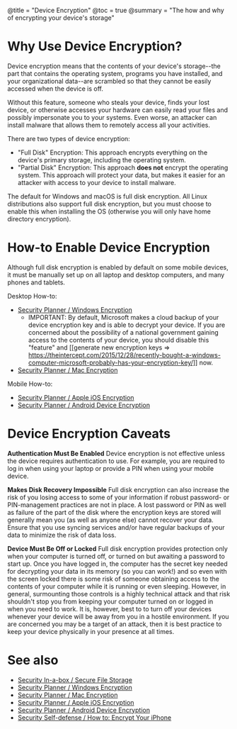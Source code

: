 @title = "Device Encryption"
@toc = true
@summary = "The how and why of encrypting your device's storage"

# Why Use Device Encryption?

Device encryption means that the contents of your device's storage--the part that contains the operating system, programs you have installed, and your organizational data--are scrambled so that they cannot be easily accessed when the device is off.

Without this feature, someone who steals your device, finds your lost device, or otherwise accesses your hardware can easily read your files and possibly impersonate you to your systems. Even worse, an attacker can install malware that allows them to remotely access all your activities.

There are two types of device encryption:

* "Full Disk" Encryption: This approach encrypts everything on the device's primary storage, including the operating system.
* "Partial Disk" Encryption: This approach **does not** encrypt the operating system. This approach will protect your data, but makes it easier for an attacker with access to your device to install malware.

The default for Windows and macOS is full disk encryption. All Linux distributions also support full disk encryption, but you must choose to enable this when installing the OS (otherwise you will only have home directory encryption).

# How-to Enable Device Encryption

Although full disk encryption is enabled by default on some mobile devices, it must be manually set up on all laptop and desktop computers, and many phones and tablets.

Desktop How-to:

* [Security Planner / Windows Encryption](https://securityplanner.org/#/tool/windows-encryption)
  * IMPORTANT: By default, Microsoft makes a cloud backup of your device encryption key and is able to decrypt your device. If you are concerned about the possibility of a national government gaining access to the contents of your device, you should disable this "feature" and [[generate new encryption keys => https://theintercept.com/2015/12/28/recently-bought-a-windows-computer-microsoft-probably-has-your-encryption-key/]] now.
* [Security Planner / Mac Encryption](https://securityplanner.org/#/tool/mac-encryption)

Mobile How-to:

* [Security Planner / Apple iOS Encryption](https://securityplanner.org/#/tool/apple-ios-encryption)
* [Security Planner / Android Device Encryption](https://securityplanner.org/#/tool/android-device-encryption)

# Device Encryption Caveats

**Authentication Must Be Enabled** Device encryption is not effective unless the device requires authentication to use. For example, you are required to log in when using your laptop or provide a PIN when using your mobile device.

**Makes Disk Recovery Impossible** Full disk encryption can also increase the risk of you losing access to some of your information if robust password- or PIN-management practices are not in place. A lost password or PIN as well as failure of the part of the disk where the encryption keys are stored will generally mean you (as well as anyone else) cannot recover your data. Ensure that you use syncing services and/or have regular backups of your data to minimize the risk of data loss.

**Device Must Be Off or Locked** Full disk encryption provides protection only when your computer is turned off, or turned on but awaiting a password to start up. Once you have logged in, the computer has the secret key needed for decrypting your data in its memory (so you can work!) and so even with the screen locked there is some risk of someone obtaining access to the contents of your computer while it is running or even sleeping. However, in general, surmounting those controls is a highly technical attack and that risk shouldn't stop you from keeping your computer turned on or logged in when you need to work. It is, however, best to to turn off your devices whenever your device will be away from you in a hostile environment. If you are concerned you may be a target of an attack, then it is best practice to keep your device physically in your presence at all times.

# See also

* [Security In-a-box / Secure File Storage](https://securityinabox.org/en/guide/secure-file-storage/)
* [Security Planner / Windows Encryption](https://securityplanner.org/#/tool/windows-encryption)
* [Security Planner / Mac Encryption](https://securityplanner.org/#/tool/mac-encryption)
* [Security Planner / Apple iOS Encryption](https://securityplanner.org/#/tool/apple-ios-encryption)
* [Security Planner / Android Device Encryption](https://securityplanner.org/#/tool/android-device-encryption)
* [Security Self-defense / How to: Encrypt Your iPhone](https://ssd.eff.org/en/module/how-encrypt-your-iphone)
